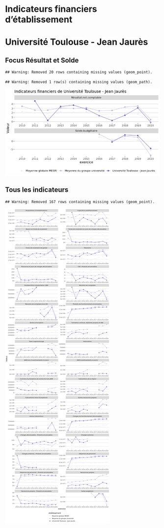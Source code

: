 Indicateurs financiers d’établissement
================

# Université Toulouse - Jean Jaurès

## Focus Résultat et Solde

    ## Warning: Removed 20 rows containing missing values (geom_point).

    ## Warning: Removed 1 row(s) containing missing values (geom_path).

![](université_toulouse___jean_jaurès_files/figure-gfm/etab.focus-1.png)<!-- -->

## Tous les indicateurs

    ## Warning: Removed 167 rows containing missing values (geom_point).

![](université_toulouse___jean_jaurès_files/figure-gfm/etab-1.png)<!-- -->

